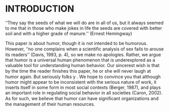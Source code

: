 # INTRODUCTION

‘‘They say the seeds of what we will do are in all of us, but it always seemed to me that in those who make jokes in life the seeds are covered with better soil and with a higher grade of manure.’’ (Ernest Hemingway)

This paper is about humor, though it is not intended to be humorous. However, ‘‘no one complains when a scientiﬁc analysis of sex fails to arouse its readers’’ (Davis, 1993, p. 4), so we make no apologies. Rather, we argue that humor is a universal human phenomenon that is underexplored as a valuable tool for understanding human behavior. Our sincerest wish is that by the time the reader ﬁnishes this paper, he or she will never laugh at humor again. But seriously folks y . We hope to convince you that although humor might appear to be inconsistent with the serious nature of work, it inserts itself in some form in most social contexts (Berger, 1987), and plays an important role in regulating social behavior in all societies (Caron, 2002). As for such, we believe that humor can have signiﬁcant organizations and the management of their human resources.